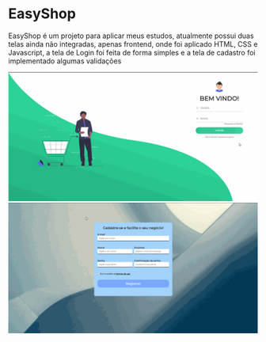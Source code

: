 # EasyShop

EasyShop é um projeto para aplicar meus estudos, atualmente possui duas telas ainda não integradas, apenas frontend, onde foi aplicado HTML, CSS e Javascript, a tela de Login foi feita de forma simples e a tela de cadastro foi implementado algumas validações

<img src = "https://github.com/danielvieiralopes/EasyShop/blob/master/TelaLogin.gif">
<img src = "https://github.com/danielvieiralopes/EasyShop/blob/master/Tela%20Cadastro.gif">
